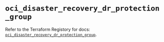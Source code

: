 # `oci_disaster_recovery_dr_protection_group`

Refer to the Terraform Registory for docs: [`oci_disaster_recovery_dr_protection_group`](https://registry.terraform.io/providers/oracle/oci/6.18.0/docs/resources/disaster_recovery_dr_protection_group).
